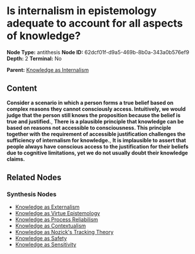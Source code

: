 # Is internalism in epistemology adequate to account for all aspects of knowledge?

**Node Type:** antithesis
**Node ID:** 62dcf01f-d9a5-469b-8b0a-343a0b576ef9
**Depth:** 2
**Terminal:** No

**Parent:** [Knowledge as Internalism](knowledge-as-internalism-thesis-b0914257-cfca-4c75-9888-d5345807e9c1.md)

## Content

**Consider a scenario in which a person forms a true belief based on complex reasons they cannot consciously access. Intuitively, we would judge that the person still knows the proposition because the belief is true and justified.**, **There is a plausible principle that knowledge can be based on reasons not accessible to consciousness. This principle together with the requirement of accessible justification challenges the sufficiency of internalism for knowledge.**, **It is implausible to assert that people always have conscious access to the justification for their beliefs due to cognitive limitations, yet we do not usually doubt their knowledge claims.**

## Related Nodes

### Synthesis Nodes

- [Knowledge as Externalism](knowledge-as-externalism-synthesis-958a014c-7eed-494e-8147-f8cedcfd661f.md)
- [Knowledge as Virtue Epistemology](knowledge-as-virtue-epistemology-synthesis-c7e73152-893c-43a2-b8ad-fa79290cc869.md)
- [Knowledge as Process Reliabilism](knowledge-as-process-reliabilism-synthesis-85beaa94-5271-4ac5-82e2-8d29f5dec194.md)
- [Knowledge as Contextualism](knowledge-as-contextualism-synthesis-15cf81e3-a813-4b9e-8740-448af8f52880.md)
- [Knowledge as Nozick's Tracking Theory](knowledge-as-nozicks-tracking-theory-synthesis-a7d18f99-cb35-44bc-a2e3-8542fe39e53f.md)
- [Knowledge as Safety](knowledge-as-safety-synthesis-2a615dd6-3f1b-401d-aaf0-d08fdc908a21.md)
- [Knowledge as Sensitivity](knowledge-as-sensitivity-synthesis-1982e869-a9f8-479e-8278-4830b5b35ee7.md)

